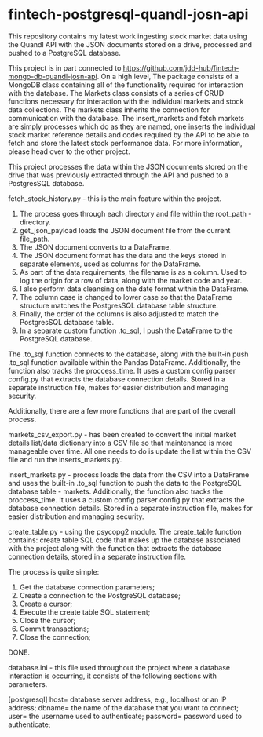 # fintech-postgresql-quandl-josn-api

This repository contains my latest work ingesting stock market data using the Quandl API with the JSON documents stored on a drive, processed and pushed to a PostgreSQL database.

This project is in part connected to https://github.com/jdd-hub/fintech-mongo-db-quandl-josn-api. On a high level, The package consists of a MongoDB class containing all of the functionality required for interaction with the database. The Markets class consists of a series of CRUD functions necessary for interaction with the individual markets and stock data collections. The markets class inherits the connection for communication with the database. The insert_markets and fetch markets are simply processes which do as they are named, one inserts the individual stock market reference details and codes required by the API to be able to fetch and store the latest stock performance data. For more information, please head over to the other project. 

This project processes the data within the JSON documents stored on the drive that was previously extracted through the API and pushed to a PostgresSQL database. 

fetch_stock_history.py - this is the main feature within the project. 

1. The process goes through each directory and file within the root_path - directory. 
2. get_json_payload loads the JSON document file from the current file_path.
3. The JSON document converts to a DataFrame. 
4. The JSON document format has the data and the keys stored in separate elements, used as columns for the DataFrame. 
5. As part of the data requirements, the filename is as a column. Used to log the origin for a row of data, along with the market code and year.
6. I also perform data cleansing on the date format within the DataFrame.
7. The column case is changed to lower case so that the DataFrame structure matches the PostgresSQL database table structure. 
8. Finally, the order of the columns is also adjusted to match the PostgresSQL database table.
9. In a separate custom function .to_sql, I push the DataFrame to the PostgreSQL database. 

The .to_sql function connects to the database, along with the built-in push .to_sql function available within the Pandas DataFrame. Additionally, the function also tracks the proccess_time.  It uses a custom config parser config.py that extracts the database connection details. Stored in a separate instruction file, makes for easier distribution and managing security.

Additionally, there are a few more functions that are part of the overall process. 

markets_csv_export.py - has been created to convert the initial market details list/data dictionary into a CSV file so that maintenance is more manageable over time. All one needs to do is update the list within the CSV file and run the inserts_markets.py. 

insert_markets.py - process loads the data from the CSV into a DataFrame and uses the built-in .to_sql function to push the data to the PostgreSQL database table - markets. Additionally, the function also tracks the proccess_time. It uses a custom config parser config.py that extracts the database connection details. Stored in a separate instruction file, makes for easier distribution and managing security.

create_table.py - using the psycopg2 module. The create_table function contains: create table SQL code that makes up the database associated with the project along with the function that extracts the database connection details, stored in a separate instruction file. 

The process is quite simple: 

1. Get the database connection parameters;
2. Create a connection to the PostgreSQL database;
3. Create a cursor;
4. Execute the create table SQL statement;
5. Close the cursor;
6. Commit transactions;
7. Close the connection;

DONE. 

database.ini - this file used throughout the project where a database interaction is occurring, it consists of the following sections with parameters.

[postgresql]
host= database server address, e.g., localhost or an IP address;
dbname= the name of the database that you want to connect;
user= the username used to authenticate;
password= password used to authenticate;

